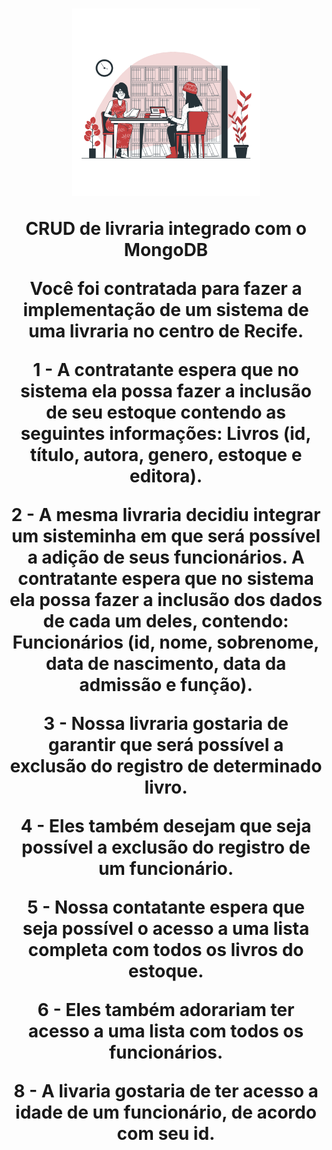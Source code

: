 <h1 align="center">
  <img src="public/images/Library-bro.png" alt="duas mulheres numa livraria sentadas numa mesa" width="300">
<p align="center">CRUD de livraria integrado com o MongoDB<p>

Você foi contratada para fazer a implementação de um sistema de uma livraria no centro de Recife.

1 - A contratante espera que no sistema ela possa fazer a inclusão de seu estoque contendo as seguintes informações: Livros (id, título, autora, genero, estoque e editora).

2 - A mesma livraria decidiu integrar um sisteminha em que será possível a adição de seus funcionários. A contratante espera que no sistema ela possa fazer a inclusão dos dados de cada um deles, contendo: Funcionários (id, nome, sobrenome, data de nascimento, data da admissão e função).

3 - Nossa livraria gostaria de garantir que será possível a exclusão do registro de determinado livro.

4 - Eles também desejam que seja possível a exclusão do registro de um funcionário.

5 - Nossa contatante espera que seja possível o acesso a uma lista completa com todos os livros do estoque.

6 - Eles também adorariam ter acesso a uma lista com todos os funcionários.

8 - A livaria gostaria de ter acesso a idade de um funcionário, de acordo com seu id.